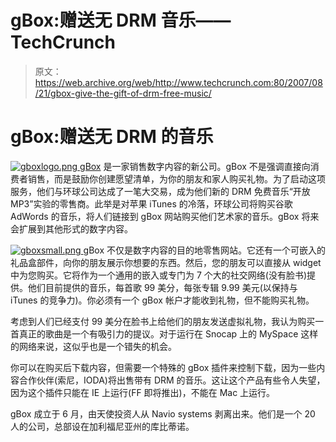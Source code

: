 # gBox:赠送无 DRM 音乐——TechCrunch

> 原文：<https://web.archive.org/web/http://www.techcrunch.com:80/2007/08/21/gbox-give-the-gift-of-drm-free-music/>

# gBox:赠送无 DRM 的音乐

[![gboxlogo.png](img/9d4cd1130884e4b9c5666d08a94be849.png) ](https://web.archive.org/web/20210927051435/http://gbox.com/) [gBox](https://web.archive.org/web/20210927051435/http://www.crunchbase.com/company/gbox) 是一家销售数字内容的新公司。gBox 不是强调直接向消费者销售，而是鼓励你创建愿望清单，为你的朋友和家人购买礼物。为了启动这项服务，他们与环球公司达成了一笔大交易，成为他们新的 DRM 免费音乐“开放 MP3”实验的零售商。此举是对苹果 iTunes 的冷落，环球公司将购买谷歌 AdWords 的音乐，将人们链接到 gBox 网站购买他们艺术家的音乐。gBox 将来会扩展到其他形式的数字内容。

[![gboxsmall.png](img/e3b50421c1935dbf941c129c63482336.png) ](https://web.archive.org/web/20210927051435/https://beta.techcrunch.com/wp-content/uploads/2007/08/gboxscreen.png) gBox 不仅是数字内容的目的地零售网站。它还有一个可嵌入的礼品盒部件，向你的朋友展示你想要的东西。然后，您的朋友可以直接从 widget 中为您购买。它将作为一个通用的嵌入或专门为 7 个大的社交网络(没有脸书)提供。他们目前提供的音乐，每首歌 99 美分，每张专辑 9.99 美元(以保持与 iTunes 的竞争力)。你必须有一个 gBox 帐户才能收到礼物，但不能购买礼物。

考虑到人们已经支付 99 美分在脸书上给他们的朋友发送虚拟礼物，我认为购买一首真正的歌曲是一个有吸引力的提议。对于运行在 Snocap 上的 MySpace 这样的网络来说，这似乎也是一个错失的机会。

你可以在购买后下载内容，但需要一个特殊的 gBox 插件来控制下载，因为一些内容合作伙伴(索尼，IODA)将出售带有 DRM 的音乐。这让这个产品有些令人失望，因为这个插件只能在 IE 上运行(FF 即将推出)，不能在 Mac 上运行。

gBox 成立于 6 月，由天使投资人从 Navio systems 剥离出来。他们是一个 20 人的公司，总部设在加利福尼亚州的库比蒂诺。